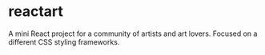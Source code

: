 # reactart
A mini React project for a community of artists and art lovers. Focused on a different CSS styling frameworks.
